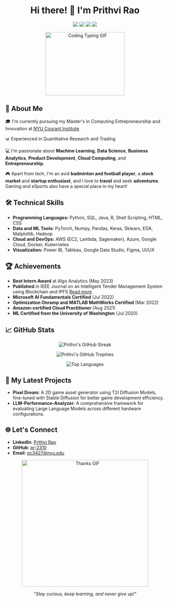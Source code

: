 <h1 align="center">Hi there! 👋 I'm Prithvi Rao</h1>

<p align="center">
  <a href="https://github.com/pr-2310"><img src="https://img.shields.io/github/followers/pr-2310?label=Follow%20me&style=social"></a>
  <a href="mailto:pc3427@nyu.edu"><img src="https://img.shields.io/badge/Email-Me-informational?style=flat&logo=gmail&color=red"></a>
  <a href="http://linkedin.com/in/prithvi-rao-961322207/"><img src="https://img.shields.io/badge/Connect%20on-LinkedIn-blue?style=flat&logo=linkedin"></a>
  <a href="https://github.com/pr-2310?tab=repositories"><img src="https://img.shields.io/badge/My-Projects-yellow?style=flat&logo=github"></a>
</p>

<p align="center">
  <img src="https://github.com/pr-2310/pr-2310/blob/c3527918e45a1870272590ddfd3379913d2431fe/coding-typing.gif?raw=true" alt="Coding Typing GIF" width="250px" height="200px">
</p>

## 🚀 About Me

🎓 I'm currently pursuing my Master's in Computing Entrepreneurship and Innovation at [NYU Courant Institute](https://www.courant.nyu.edu/).

📊 Experienced in Quantitative Research and Trading

💻 I'm passionate about **Machine Learning**, **Data Science**,  **Business Analytics**, **Product Development**, **Cloud Computing**, and **Entrepreneurship**.

🎮 Apart from tech, I'm an avid **badminton and football player**, a **stock market** and **startup enthusiast**, and I love to **travel** and seek **adventures**. Gaming and eSports also have a special place in my heart!

## 🛠️ Technical Skills

- **Programming Languages:** Python, SQL, Java, R, Shell Scripting, HTML, CSS
- **Data and ML Tools:** PyTorch, Numpy, Pandas, Keras, Sklearn, EDA, Matplotlib, Hadoop
- **Cloud and DevOps:** AWS (EC2, Lambda, Sagemaker), Azure, Google Cloud, Docker, Kubernetes
- **Visualization:** Power BI, Tableau, Google Data Studio, Figma, UI/UX

## 🏆 Achievements

- **Best Intern Award** at Algo Analytics (May 2023)
- **Published** in IEEE Journal on an Intelligent Tender Management System using Blockchain and IPFS [Read more](https://ieeexplore.ieee.org/document/10169649)
- **Microsoft AI Fundamentals Certified** (Jul 2022)
- **Optimization Onramp and MATLAB MathWorks Certified** (Mar 2022)
- **Amazon-certified Cloud Practitioner** (Aug 2021)
- **ML Certified from the University of Washington** (Jul 2020)

## 📈 GitHub Stats

<p align="center">
  <img src="https://github-readme-streak-stats.herokuapp.com/?user=pr-2310&theme=radical&cache_seconds=100" alt="Prithvi's GitHub Streak">
</p>

<p align="center">
 <img src="https://github-profile-trophy.vercel.app/?username=pr-2310&theme=radical" alt="Prithvi's GitHub Trophies">
</p>

<p align="center">
  <img src="https://github-readme-stats.vercel.app/api/top-langs/?username=pr-2310&layout=compact&theme=radical" alt="Top Languages">
</p>


## 🧠 My Latest Projects

- **Pixel Dream**: A 2D game asset generator using T2I Diffusion Models, fine-tuned with Stable Diffusion for better game development efficiency.
- **LLM-Performance-Analyzer**: A comprehensive framework for evaluating Large Language Models across different hardware configurations.


## 🌐 Let's Connect

- **LinkedIn**: [Prithvi Rao](http://linkedin.com/in/prithvi-rao-961322207/)
- **GitHub**: [pr-2310](https://github.com/pr-2310)
- **Email**: [pc3427@nyu.edu](mailto:pc3427@nyu.edu)

<p align="center">
  <img src="https://media.giphy.com/media/26tn33aiTi1jkl6H6/giphy.gif" width="400" alt="Thanks GIF">
</p>

<p align="center">
  <em>"Stay curious, keep learning, and never give up!"</em>
</p>

